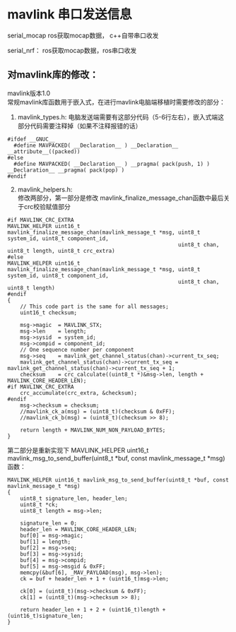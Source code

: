 # mavlink 串口发送信息
serial_mocap ros获取mocap数据， c++自带串口收发  

serial_nrf： ros获取mocap数据，ros串口收发  

## 对mavlink库的修改：
mavlink版本1.0   
常规mavlink库函数用于嵌入式，在进行mavlink电脑端移植时需要修改的部分：
1. mavlink_types.h: 电脑发送端需要有这部分代码（5-6行左右），嵌入式端这部分代码需要注释掉（如果不注释报错的话）
```
#ifdef __GNUC__
  #define MAVPACKED( __Declaration__ ) __Declaration__ __attribute__((packed))
#else
  #define MAVPACKED( __Declaration__ ) __pragma( pack(push, 1) ) __Declaration__ __pragma( pack(pop) )
#endif
```
2. mavlink_helpers.h:   
修改两部分，第一部分是修改 mavlink_finalize_message_chan函数中最后关于crc校验赋值部分
```
#if MAVLINK_CRC_EXTRA
MAVLINK_HELPER uint16_t mavlink_finalize_message_chan(mavlink_message_t *msg, uint8_t system_id, uint8_t component_id,
                                                      uint8_t chan, uint8_t length, uint8_t crc_extra)
#else
MAVLINK_HELPER uint16_t mavlink_finalize_message_chan(mavlink_message_t *msg, uint8_t system_id, uint8_t component_id,
                                                      uint8_t chan, uint8_t length)
#endif
{
    // This code part is the same for all messages;
    uint16_t checksum;

    msg->magic  = MAVLINK_STX;
    msg->len    = length;
    msg->sysid  = system_id;
    msg->compid = component_id;
    // One sequence number per component
    msg->seq    = mavlink_get_channel_status(chan)->current_tx_seq;
    mavlink_get_channel_status(chan)->current_tx_seq = mavlink_get_channel_status(chan)->current_tx_seq + 1;
    checksum    = crc_calculate((uint8_t *)&msg->len, length + MAVLINK_CORE_HEADER_LEN);
#if MAVLINK_CRC_EXTRA
    crc_accumulate(crc_extra, &checksum);
#endif
    msg->checksum = checksum;
    //mavlink_ck_a(msg) = (uint8_t)(checksum & 0xFF);
    //mavlink_ck_b(msg) = (uint8_t)(checksum >> 8);

    return length + MAVLINK_NUM_NON_PAYLOAD_BYTES;
}
```

第二部分是重新实现下 MAVLINK_HELPER uint16_t mavlink_msg_to_send_buffer(uint8_t *buf, const mavlink_message_t *msg)函数：  
```
MAVLINK_HELPER uint16_t mavlink_msg_to_send_buffer(uint8_t *buf, const mavlink_message_t *msg)
{
	uint8_t signature_len, header_len;
	uint8_t *ck;
    uint8_t length = msg->len;
        
    signature_len = 0;
    header_len = MAVLINK_CORE_HEADER_LEN;
    buf[0] = msg->magic;
    buf[1] = length;
    buf[2] = msg->seq;
    buf[3] = msg->sysid;
    buf[4] = msg->compid;
    buf[5] = msg->msgid & 0xFF;
    memcpy(&buf[6], _MAV_PAYLOAD(msg), msg->len);
    ck = buf + header_len + 1 + (uint16_t)msg->len;
	
	ck[0] = (uint8_t)(msg->checksum & 0xFF);
	ck[1] = (uint8_t)(msg->checksum >> 8);

	return header_len + 1 + 2 + (uint16_t)length + (uint16_t)signature_len;
}
```


